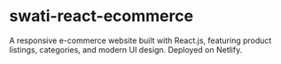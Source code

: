 # swati-react-ecommerce
A responsive e-commerce website built with React.js, featuring product listings, categories, and modern UI design. Deployed on Netlify.
